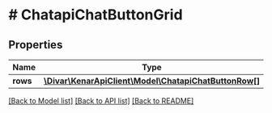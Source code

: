 # # ChatapiChatButtonGrid

## Properties

Name | Type | Description | Notes
------------ | ------------- | ------------- | -------------
**rows** | [**\Divar\KenarApiClient\Model\ChatapiChatButtonRow[]**](ChatapiChatButtonRow.md) |  | [optional]

[[Back to Model list]](../../README.md#models) [[Back to API list]](../../README.md#endpoints) [[Back to README]](../../README.md)

